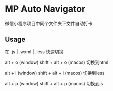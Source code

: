 # MP Auto Navigator

微信小程序项目中同个文件夹下文件自动打卡

## Usage

在 .js | .wxml | .less 快速切换

alt + o (window)  shift + alt + o (macos)
    切换到html

alt + i (window)  shift + alt + i (macos)
    切换到less

alt + p (window)  shift + alt + p (macos)
    切换到js

